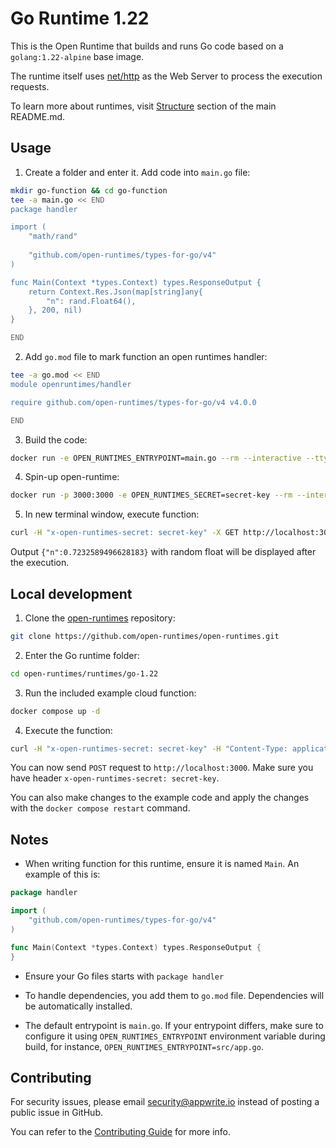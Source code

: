# Go Runtime 1.22

This is the Open Runtime that builds and runs Go code based on a `golang:1.22-alpine` base image. 

The runtime itself uses [net/http](https://pkg.go.dev/net/http) as the Web Server to process the execution requests.

To learn more about runtimes, visit [Structure](https://github.com/open-runtimes/open-runtimes#structure) section of the main README.md.

## Usage

1. Create a folder and enter it. Add code into `main.go` file:

```bash
mkdir go-function && cd go-function
tee -a main.go << END
package handler

import (
	"math/rand"
	
	"github.com/open-runtimes/types-for-go/v4"
)

func Main(Context *types.Context) types.ResponseOutput {
	return Context.Res.Json(map[string]any{
		"n": rand.Float64(),
	}, 200, nil)
}

END

```

2. Add `go.mod` file to mark function an open runtimes handler:

```bash
tee -a go.mod << END
module openruntimes/handler

require github.com/open-runtimes/types-for-go/v4 v4.0.0

END

```

3. Build the code:

```bash
docker run -e OPEN_RUNTIMES_ENTRYPOINT=main.go --rm --interactive --tty --volume $PWD:/mnt/code openruntimes/go:v3-1.22 sh helpers/build.sh
```

4. Spin-up open-runtime:

```bash
docker run -p 3000:3000 -e OPEN_RUNTIMES_SECRET=secret-key --rm --interactive --tty --volume $PWD/code.tar.gz:/mnt/code/code.tar.gz:ro openruntimes/go:v3-1.22 sh helpers/start.sh "/usr/local/server/src/function/server"
```

5. In new terminal window, execute function:

```bash
curl -H "x-open-runtimes-secret: secret-key" -X GET http://localhost:3000/
```

Output `{"n":0.7232589496628183}` with random float will be displayed after the execution.

## Local development

1. Clone the [open-runtimes](https://github.com/open-runtimes/open-runtimes) repository:

```bash
git clone https://github.com/open-runtimes/open-runtimes.git
```

2. Enter the Go runtime folder:

```bash
cd open-runtimes/runtimes/go-1.22
```

3. Run the included example cloud function:

```bash
docker compose up -d
```

4. Execute the function:

```bash
curl -H "x-open-runtimes-secret: secret-key" -H "Content-Type: application/json" -X POST http://localhost:3000/ -d '{"id": "4"}'
```

You can now send `POST` request to `http://localhost:3000`. Make sure you have header `x-open-runtimes-secret: secret-key`.

You can also make changes to the example code and apply the changes with the `docker compose restart` command.

## Notes

- When writing function for this runtime, ensure it is named `Main`. An example of this is:

```go
package handler

import (
	"github.com/open-runtimes/types-for-go/v4"
)

func Main(Context *types.Context) types.ResponseOutput {
}
```

- Ensure your Go files starts with `package handler`

- To handle dependencies, you add them to `go.mod` file. Dependencies will be automatically installed.

- The default entrypoint is `main.go`. If your entrypoint differs, make sure to configure it using `OPEN_RUNTIMES_ENTRYPOINT` environment variable during build, for instance, `OPEN_RUNTIMES_ENTRYPOINT=src/app.go`.

## Contributing

For security issues, please email security@appwrite.io instead of posting a public issue in GitHub.

You can refer to the [Contributing Guide](https://github.com/open-runtimes/open-runtimes/blob/main/CONTRIBUTING.md) for more info.
